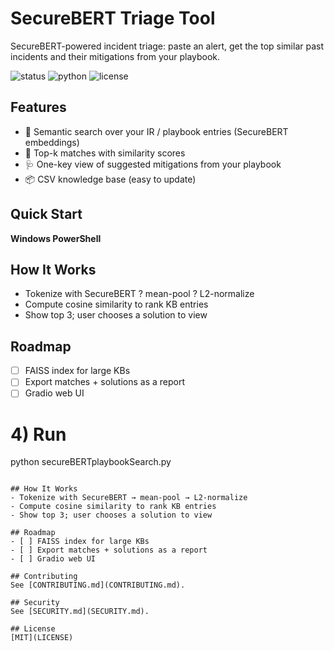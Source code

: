 # SecureBERT Triage Tool

SecureBERT-powered incident triage: paste an alert, get the top similar past incidents and their mitigations from your playbook.

![status](https://img.shields.io/badge/status-active-brightgreen)
![python](https://img.shields.io/badge/python-3.10%2B-blue)
![license](https://img.shields.io/badge/license-MIT-lightgrey)

## Features
- 🔎 Semantic search over your IR / playbook entries (SecureBERT embeddings)
- 🧭 Top-k matches with similarity scores
- 🩺 One-key view of suggested mitigations from your playbook
- 📦 CSV knowledge base (easy to update)

## Quick Start
**Windows PowerShell**

## How It Works
- Tokenize with SecureBERT ? mean-pool ? L2-normalize  
- Compute cosine similarity to rank KB entries  
- Show top 3; user chooses a solution to view

## Roadmap
- [ ] FAISS index for large KBs  
- [ ] Export matches + solutions as a report  
- [ ] Gradio web UI

# 4) Run
python secureBERTplaybookSearch.py
```

## How It Works
- Tokenize with SecureBERT → mean-pool → L2-normalize  
- Compute cosine similarity to rank KB entries  
- Show top 3; user chooses a solution to view

## Roadmap
- [ ] FAISS index for large KBs  
- [ ] Export matches + solutions as a report  
- [ ] Gradio web UI

## Contributing
See [CONTRIBUTING.md](CONTRIBUTING.md).

## Security
See [SECURITY.md](SECURITY.md).

## License
[MIT](LICENSE)
